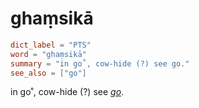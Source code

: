 # ghaṃsikā

``` toml
dict_label = "PTS"
word = "ghaṃsikā"
summary = "in go˚, cow-hide (?) see go."
see_also = ["go"]
```

in go˚, cow\-hide (?) see *[go](go.md)*.

